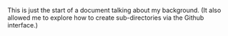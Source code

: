 This is just the start of a document talking about my background.  (It also
allowed me to explore how to create sub-directories via the Github interface.)
